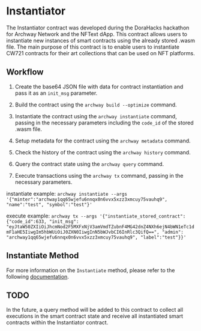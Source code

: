 # Instantiator

The Instantiator contract was developed during the DoraHacks hackathon for Archway Network and the NFText dApp. This contract allows users to instantiate new instances of smart contracts using the already stored .wasm file. The main purpose of this contract is to enable users to instantiate CW721 contracts for their art collections that can be used on NFT platforms.
## Workflow

1. Create the base64 JSON file with data for contract instantiation and pass it as an `init_msg` parameter.

2. Build the contract using the `archway build --optimize` command.

3. Instantiate the contract using the `archway instantiate` command, passing in the necessary parameters including the `code_id` of the stored .wasm file.

4. Setup metadata for the contract using the `archway metadata` command.

5. Check the history of the contract using the `archway history` command.

6. Query the contract state using the `archway query` command.

7. Execute transactions using the `archway tx` command, passing in the necessary parameters.

instantiate example: `archway instantiate --args '{"minter":"archway1qq65wjefu6nnqx0n6vvx5xzz3xmcuy75vauhq9", "name":"test", "symbol":"test"}'`

execute example: `archway tx --args '{"instantiate_stored_contract": {"code_id":633, "init_msg": "eyJtaW50ZXIiOiJhcmNod2F5MXFxNjV3amVmdTZubnF4MG42dnZ4NXh6ejN4bWN1eTc1dmF1aHE5IiwgIm5hbWUiOiJ0ZXN0IiwgInN5bWJvbCI6InRlc3QifQ==", "admin": "archway1qq65wjefu6nnqx0n6vvx5xzz3xmcuy75vauhq9", "label":"test"}}'`

## Instantiate Method

For more information on the `Instantiate` method, please refer to the following [documentation](https://docs.rs/cosmwasm-std/latest/cosmwasm_std/enum.WasmMsg.html).

## TODO

In the future, a query method will be added to this contract to collect all executions in the smart contract state and receive all instantiated smart contracts within the Instantiator contract.
